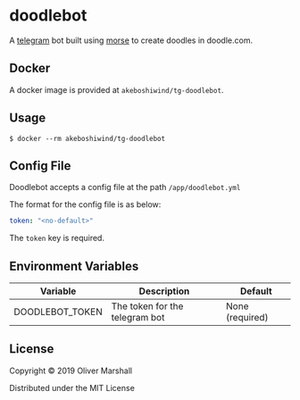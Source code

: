 # doodlebot

A [telegram](TODO) bot built using [morse](TODO) to create doodles in doodle.com.

## Docker

A docker image is provided at `akeboshiwind/tg-doodlebot`.

## Usage

    $ docker --rm akeboshiwind/tg-doodlebot

## Config File

Doodlebot accepts a config file at the path `/app/doodlebot.yml`

The format for the config file is as below:
```yaml
token: "<no-default>"
```

The `token` key is required.

## Environment Variables

Variable | Description | Default
-------- | ----------- | -------
DOODLEBOT_TOKEN | The token for the telegram bot | None (required)

## License

Copyright © 2019 Oliver Marshall

Distributed under the MIT License
